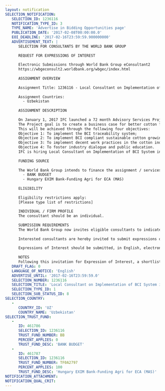 ```yaml
---
layout: notification
SELECTION_NOTIFICATION: 
   SELECTION_ID: 1236116
   NOTIFICATION_TYPE_ID: 3
   TYPE_NAME: 'Advertise in Bidding Opportunities page'
   PUBLICATION_DATE: '2017-02-08T00:00:00.0'
   EOI_DEADLINE: '2017-02-16T23:59:59.900000000'
   ADVERTISEMENT_TEXT: |
      SELECTION FOR CONSULTANTS BY THE WORLD BANK GROUP
      
      REQUEST FOR EXPRESSIONS OF INTEREST
      
      Electronic Submissions through World Bank Group eConsultant2
      https://wbgeconsult2.worldbank.org/wbgec/index.html
      
      ASSIGNMENT OVERVIEW
      
      Assignment Title: 1236116 - Local Consultant on Implementation of BCI System in Cotton Supply Chain
      
      Assignment Countries:
        - Uzbekistan
      
      ASSIGNMENT DESCRIPTION
      
      On January 1, 2017 IFC launched a 72 month Advisory Services Project to facilitate transformations in the cotton sector in Uzbekistan. 
      The Project goal is to create a business case for better cotton farming practices in Uzbekistan by developing and introducing a traceable cotton production system with market-led and demand-driven incentives which eliminate forced labor in cotton production. 
      This will be achieved through the following four objectives:
      Objective 1: To implement the BCI traceability system;
      Objective 2: To implement BCI compliant sustainable cotton growing practices; 
      Objective 3: To implement decent work practices in the cotton industry in Uzbekistan;  
      Objective 4: To foster industry dialogue and public education.
      IFC is hiring Local Consultant on Implementation of BCI System in Cotton Supply Chain who will support the IFC team on the implementation of the Project.
      
      FUNDING SOURCE
      
      The World Bank Group intends to finance the assignment / services described below under the following:
        - BANK BUDGET
        - Hungary EXIM Bank-Funding Agri for ECA (MAS)
      
      ELIGIBILITY
      
      Eligibility restrictions apply:
      [Please type list of restrictions]
      
      INDIVIDUAL / FIRM PROFILE
      The consultant should be an individual. 
      
      SUBMISSION REQUIREMENTS
      The World Bank Group now invites eligible consultants to indicate their interest in providing the services.  Interested consultants must provide information indicating that they are qualified to perform the services (brochures, description of similar assignments, experience in similar conditions, availability of appropriate skills among staff, etc.).  Please note that the total size of all attachments should be less than 5MB.  
      
      Interested consultants are hereby invited to submit expressions of interest.
      
      Expressions of Interest should be submitted, in English, electronically through World Bank Group eConsultant2 (https://wbgeconsult2.worldbank.org/wbgec/index.html)
      
      NOTES
      Following this invitation for Expression of Interest, a shortlist of qualified firms will be formally invited to submit proposals.  Shortlisting and selection will be subject to the availability of funding.
   DRAFT_FLAG: 0
   LANGUAGE_OF_NOTICE: 'English'
   ADVERTISE_UNTIL: '2017-02-16T23:59:59.0'
   SELECTION_NUMBER: 1236116
   SELECTION_TITLE: 'Local Consultant on Implementation of BCI System in Cotton Supply Chain'
   SELECTION_TYPE_ID: 1
   SELECTION_SUB_STATUS_ID: 8
SELECTION_COUNTRY: 
   - 
      COUNTRY_ID: 'UZ'
      COUNTRY_NAME: 'Uzbekistan'
SELECTION_TRUST_FUND: 
   - 
      ID: 461786
      SELECTION_ID: 1236116
      TRUST_FUND_NUMBER: BB
      PERCENT_APPLIES: 0
      TRUST_FUND_DESC: 'BANK BUDGET'
   - 
      ID: 461787
      SELECTION_ID: 1236116
      TRUST_FUND_NUMBER: TF0A2797
      PERCENT_APPLIES: 100
      TRUST_FUND_DESC: 'Hungary EXIM Bank-Funding Agri for ECA (MAS)'
NOTIFICATION_ATTACHMENT: 
NOTIFICATION_QUAL_CRIT: 
---
```

